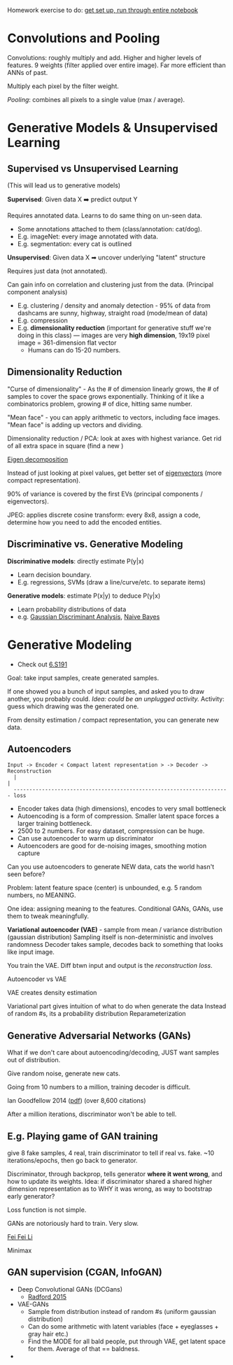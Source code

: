 
Homework exercise to do: [get set up, run through entire notebook](http://visions.media.mit.edu/howto-using-google-cloud/)

# Convolutions and Pooling

Convolutions: roughly multiply and add. Higher and higher levels of features. 9 weights (filter applied over entire image). Far more efficient than ANNs of past.

Multiply each pixel by the filter weight.

*Pooling*: combines all pixels to a single value (max / average).

# Generative Models & Unsupervised Learning

## Supervised vs Unsupervised Learning

(This will lead us to generative models)

**Supervised**: Given data X ➡️ predict output Y

Requires annotated data. Learns to do same thing on un-seen data.

* Some annotations attached to them (class/annotation: cat/dog).
* E.g. imageNet: every image annotated with data.
* E.g. segmentation: every cat is outlined 

**Unsupervised**: Given data X ➡ uncover underlying "latent" structure

Requires just data (not annotated).

Can gain info on correlation and clustering just from the data. (Principal component analysis)

* E.g. clustering / density and anomaly detection - 95% of data from dashcams are sunny, highway, straight road (mode/mean of data)
* E.g. compression
* E.g. **dimensionality reduction** (important for generative stuff we're doing in this class) — images are very **high dimension**, 19x19 pixel image = 361-dimension flat vector
    * Humans can do 15-20 numbers.

## Dimensionality Reduction
    
"Curse of dimensionality" - As the # of dimension linearly grows, the # of samples to cover the space grows exponentially. Thinking of it like a combinatorics problem, growing # of dice, hitting same number.
 
"Mean face" - you can apply arithmetic to vectors, including face images. "Mean face" is adding up vectors and dividing.

Dimensionality reduction / PCA: look at axes with highest variance. Get rid of all extra space in square (find a new )

[Eigen decomposition](http://mathworld.wolfram.com/EigenDecomposition.html)

Instead of just looking at pixel values, get better set of [eigenvectors](http://mathworld.wolfram.com/Eigenvector.html) (more compact representation).

90% of variance is covered by the first EVs (principal components / eigenvectors).

JPEG: applies discrete cosine transform: every 8x8, assign a code, determine how you need to add the encoded entities.

## Discriminative vs. Generative Modeling

**Discriminative models**: directly estimate P(y|x)

* Learn decision boundary.
* E.g. regressions, SVMs (draw a line/curve/etc. to separate items)

**Generative models**: estimate P(x|y) to deduce P(y|x)

* Learn probability distributions of data
* e.g. [Gaussian Discriminant Analysis](https://towardsdatascience.com/gaussian-discriminant-analysis-an-example-of-generative-learning-algorithms-2e336ba7aa5c), [Naive Bayes](https://towardsdatascience.com/introduction-to-naive-bayes-classification-4cffabb1ae54)

# Generative Modeling

* Check out [6.S191](http://introtodeeplearning.com/#schedule)

Goal: take input samples, create generated samples.

If one showed you a bunch of input samples, and asked you to draw another, you probably could. *Idea: could be an unplugged activity.*
    Activity: guess which drawing was the generated one.

From density estimation / compact representation, you can generate new data.  

## Autoencoders

    Input -> Encoder < Compact latent representation > -> Decoder -> Reconstruction
      |                                                                        |
      --------------------------------------------------------------------- loss
      
      
* Encoder takes data (high dimensions), encodes to very small bottleneck
* Autoencoding is a form of compression. Smaller latent space forces a larger training bottleneck.
* 2500 to 2 numbers. For easy dataset, compression can be huge.
* Can use autoencoder to warm up discriminator
* Autoencoders are good for de-noising images, smoothing motion capture

Can you use autoencoders to generate NEW data, cats the world hasn't seen before?

Problem: latent feature space (center) is unbounded, e.g. 5 random numbers, no MEANING.

One idea: assigning meaning to the features. Conditional GANs, GANs, use them to tweak meaningfully.

**Variational autoencoder (VAE)** - sample from mean / variance distribution (gaussian distribution)
    Sampling itself is non-deterministic and involves randomness
    Decoder takes sample, decodes back to something that looks like input image.
    
You train the VAE. Diff btwn input and output is the *reconstruction loss*.

Autoencoder vs VAE

VAE creates density estimation

Variational part gives intuition of what to do when generate the data
Instead of random #s, its a probability distribution
Reparameterization

## Generative Adversarial Networks (GANs)

What if we don't care about autoencoding/decoding, JUST want samples out of distribution.

Give random noise, generate new cats.

Going from 10 numbers to a million, training decoder is difficult.

Ian Goodfellow 2014 ([pdf](https://arxiv.org/abs/1406.2661)) (over 8,600 citations)

After a million iterations, discriminator won't be able to tell.

## E.g. Playing game of GAN training

give 8 fake samples, 4 real, train discriminator to tell if real vs. fake. ~10 iterations/epochs, then go back to generator.

Discriminator, through backprop, tells generator **where it went wrong**, and how to update its weights.
    Idea: if discriminator shared a shared higher dimension representation as to WHY it was wrong, as way to bootstrap early generator?

Loss function is not simple.

GANs are notoriously hard to train. Very slow.

[Fei Fei Li](http://cs231n.stanford.edu/slides/2017/cs231n_2017_lecture13.pdf)

Minimax


## GAN supervision (CGAN, InfoGAN)

* Deep Convolutional GANs (DCGans)
    * [Radford 2015](https://arxiv.org/abs/1511.06434) 
* VAE-GANs
    * Sample from distribution instead of random #s (uniform gaussian distribution)
    * Can do some arithmetic with latent variables (face + eyeglasses + gray hair etc.)
    * Find the MODE for all bald people, put through VAE, get latent space for them. Average of that == baldness.
* 
    
    
   
